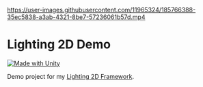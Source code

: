 https://user-images.githubusercontent.com/11965324/185766388-35ec5838-a3ab-4321-8be7-57236061b57d.mp4

# Lighting 2D Demo

[![Made with Unity](https://img.shields.io/badge/Made%20with-Unity-57b9d3.svg?style=flat&logo=unity)](https://unity3d.com)

Demo project for my [Lighting 2D Framework](https://github.com/Tuntenfisch/Lighting-2D).
